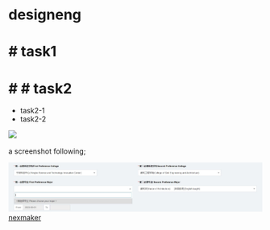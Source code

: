 # designeng
# # task1
# # # task2
  * task2-1
  * task2-2

 ![](https://gitlab.com/picbed/bed/uploads/75985eac80cb11269120d0283ce6a8a5/logo.png)

a screenshot following;

![](img2/Capture.JPG)
[nexmaker](www.nexmaker.com)

